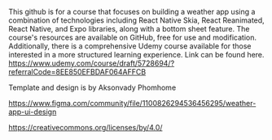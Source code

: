 This github is for a course that focuses on building a weather app using a combination of technologies including React Native Skia, React Reanimated, React Native, and Expo libraries, along with a bottom sheet feature. The course's resources are available on GitHub, free for use and modification. Additionally, there is a comprehensive Udemy course available for those interested in a more structured learning experience. Link can be found here. https://www.udemy.com/course/draft/5728694/?referralCode=8EE850EFBDAF064AFFCB


Template and design is by Aksonvady Phomhome

https://www.figma.com/community/file/1100826294536456295/weather-app-ui-design

https://creativecommons.org/licenses/by/4.0/ 